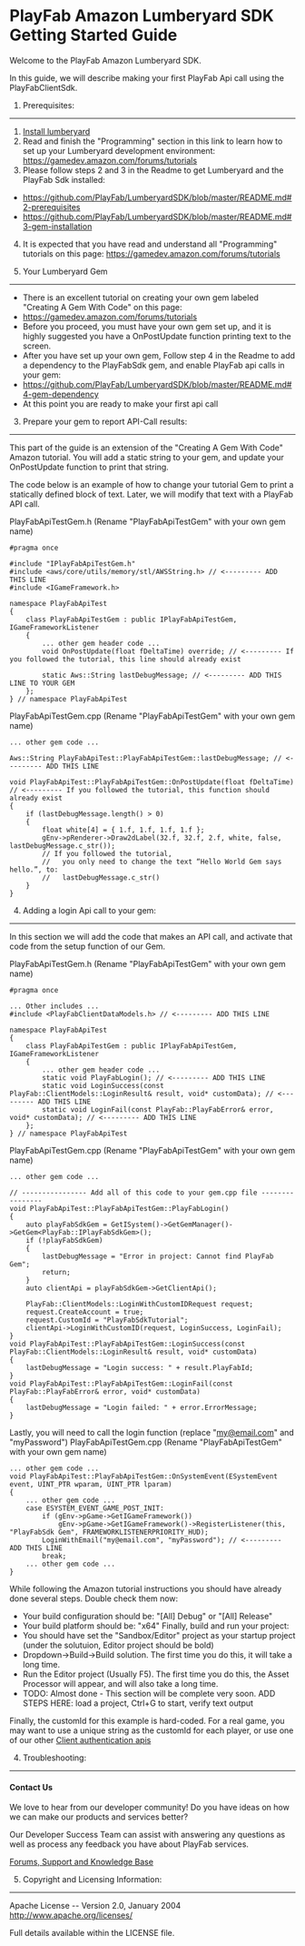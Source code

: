 PlayFab Amazon Lumberyard SDK Getting Started Guide
========
Welcome to the PlayFab Amazon Lumberyard SDK.

In this guide, we will describe making your first PlayFab Api call using the PlayFabClientSdk.

1. Prerequisites:
----

1. [Install lumberyard](https://aws.amazon.com/lumberyard/downloads/)
2. Read and finish the "Programming" section in this link to learn how to set up your Lumberyard development environment: https://gamedev.amazon.com/forums/tutorials
3. Please follow steps 2 and 3 in the Readme to get Lumberyard and the PlayFab Sdk installed:
 * https://github.com/PlayFab/LumberyardSDK/blob/master/README.md#2-prerequisites
 * https://github.com/PlayFab/LumberyardSDK/blob/master/README.md#3-gem-installation
4. It is expected that you have read and understand all "Programming" tutorials on this page: https://gamedev.amazon.com/forums/tutorials

2. Your Lumberyard Gem
----

* There is an excellent tutorial on creating your own gem labeled "Creating A Gem With Code" on this page:
 * https://gamedev.amazon.com/forums/tutorials
* Before you proceed, you must have your own gem set up, and it is highly suggested you have a OnPostUpdate function printing text to the screen.
* After you have set up your own gem, Follow step 4 in the Readme to add a dependency to the PlayFabSdk gem, and enable PlayFab api calls in your gem:
 * https://github.com/PlayFab/LumberyardSDK/blob/master/README.md#4-gem-dependency
* At this point you are ready to make your first api call

3. Prepare your gem to report API-Call results:
----

This part of the guide is an extension of the "Creating A Gem With Code" Amazon tutorial.  You will add a static string to your gem, and update your OnPostUpdate function to print that string.

The code below is an example of how to change your tutorial Gem to print a statically defined block of text.  Later, we will modify that text with a PlayFab API call.

PlayFabApiTestGem.h (Rename "PlayFabApiTestGem" with your own gem name)
```
#pragma once

#include "IPlayFabApiTestGem.h"
#include <aws/core/utils/memory/stl/AWSString.h> // <--------- ADD THIS LINE
#include <IGameFramework.h>

namespace PlayFabApiTest
{
    class PlayFabApiTestGem : public IPlayFabApiTestGem, IGameFrameworkListener
    {
        ... other gem header code ...
        void OnPostUpdate(float fDeltaTime) override; // <--------- If you followed the tutorial, this line should already exist

        static Aws::String lastDebugMessage; // <--------- ADD THIS LINE TO YOUR GEM
    };
} // namespace PlayFabApiTest
```

PlayFabApiTestGem.cpp (Rename "PlayFabApiTestGem" with your own gem name)
```
... other gem code ...

Aws::String PlayFabApiTest::PlayFabApiTestGem::lastDebugMessage; // <--------- ADD THIS LINE

void PlayFabApiTest::PlayFabApiTestGem::OnPostUpdate(float fDeltaTime) // <--------- If you followed the tutorial, this function should already exist
{
    if (lastDebugMessage.length() > 0)
    {
        float white[4] = { 1.f, 1.f, 1.f, 1.f };
        gEnv->pRenderer->Draw2dLabel(32.f, 32.f, 2.f, white, false, lastDebugMessage.c_str());
        // If you followed the tutorial,
        //   you only need to change the text “Hello World Gem says hello.”, to:
        //   lastDebugMessage.c_str()
    }
}
```

4. Adding a login Api call to your gem:
----

In this section we will add the code that makes an API call, and activate that code from the setup function of our Gem.

PlayFabApiTestGem.h (Rename "PlayFabApiTestGem" with your own gem name)
```
#pragma once

... Other includes ...
#include <PlayFabClientDataModels.h> // <--------- ADD THIS LINE

namespace PlayFabApiTest
{
    class PlayFabApiTestGem : public IPlayFabApiTestGem, IGameFrameworkListener
    {
        ... other gem header code ...
        static void PlayFabLogin(); // <--------- ADD THIS LINE
        static void LoginSuccess(const PlayFab::ClientModels::LoginResult& result, void* customData); // <--------- ADD THIS LINE
        static void LoginFail(const PlayFab::PlayFabError& error, void* customData); // <--------- ADD THIS LINE
    };
} // namespace PlayFabApiTest
```

PlayFabApiTestGem.cpp (Rename "PlayFabApiTestGem" with your own gem name)
```
... other gem code ...

// ---------------- Add all of this code to your gem.cpp file ---------------- 
void PlayFabApiTest::PlayFabApiTestGem::PlayFabLogin()
{
    auto playFabSdkGem = GetISystem()->GetGemManager()->GetGem<PlayFab::IPlayFabSdkGem>();
    if (!playFabSdkGem)
    {
        lastDebugMessage = "Error in project: Cannot find PlayFab Gem";
        return;
    }
    auto clientApi = playFabSdkGem->GetClientApi();

    PlayFab::ClientModels::LoginWithCustomIDRequest request;
    request.CreateAccount = true;
    request.CustomId = "PlayFabSdkTutorial";
    clientApi->LoginWithCustomID(request, LoginSuccess, LoginFail);
}
void PlayFabApiTest::PlayFabApiTestGem::LoginSuccess(const PlayFab::ClientModels::LoginResult& result, void* customData)
{
    lastDebugMessage = "Login success: " + result.PlayFabId;
}
void PlayFabApiTest::PlayFabApiTestGem::LoginFail(const PlayFab::PlayFabError& error, void* customData)
{
    lastDebugMessage = "Login failed: " + error.ErrorMessage;
}
```

Lastly, you will need to call the login function (replace "my@email.com" and "myPassword")
PlayFabApiTestGem.cpp (Rename "PlayFabApiTestGem" with your own gem name)
```
... other gem code ...
void PlayFabApiTest::PlayFabApiTestGem::OnSystemEvent(ESystemEvent event, UINT_PTR wparam, UINT_PTR lparam)
{
    ... other gem code ...
    case ESYSTEM_EVENT_GAME_POST_INIT:
        if (gEnv->pGame->GetIGameFramework())
            gEnv->pGame->GetIGameFramework()->RegisterListener(this, "PlayFabSdk Gem", FRAMEWORKLISTENERPRIORITY_HUD);
        LoginWithEmail("my@email.com", "myPassword"); // <--------- ADD THIS LINE
        break;
    ... other gem code ...
}
```

While following the Amazon tutorial instructions you should have already done several steps.  Double check them now:
* Your build configuration should be:  "[All] Debug" or "[All] Release"
* Your build platform should be: "x64"
Finally, build and run your project:
* You should have set the "Sandbox/Editor" project as your startup project (under the solutuion, Editor project should be bold)
* Dropdown->Build->Build solution.  The first time you do this, it will take a long time.
* Run the Editor project (Usually F5).  The first time you do this, the Asset Processor will appear, and will also take a long time.
* TODO: Almost done - This section will be complete very soon. ADD STEPS HERE: load a project, Ctrl+G to start, verify text output

Finally, the customId for this example is hard-coded.  For a real game, you may want to use a unique string as the customId for each player, or use one of our other [Client authentication apis](https://api.playfab.com/Documentation/Client)

4. Troubleshooting:
----

#### Contact Us
We love to hear from our developer community!
Do you have ideas on how we can make our products and services better?

Our Developer Success Team can assist with answering any questions as well as process any feedback you have about PlayFab services.

[Forums, Support and Knowledge Base](https://community.playfab.com/hc/en-us)


5. Copyright and Licensing Information:
----
  Apache License --
  Version 2.0, January 2004
  http://www.apache.org/licenses/

  Full details available within the LICENSE file.

